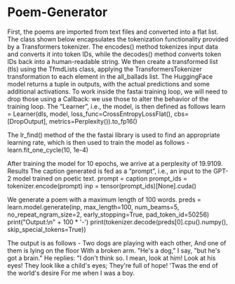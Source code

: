 # Poem-Generator

First, the poems are imported from text files and converted into a flat list. 
The class shown below encapsulates the tokenization functionality provided by a Transformers tokenizer. The encodes() method tokenizes input data and converts it into token IDs, while the decodes() method converts token IDs back into a human-readable string.
We then create a transformed list (tls) using the TfmdLists class, applying the TransformersTokenizer transformation to each element in the all_ballads list. 
The HuggingFace model returns a tuple in outputs, with the actual predictions and some additional activations. To work inside the fastai training loop, we will need to drop those using a Callback: we use those to alter the behavior of the training loop.
The “Learner”, i.e., the model, is then defined as follows
learn = Learner(dls, model, loss_func=CrossEntropyLossFlat(), cbs=[DropOutput], metrics=Perplexity()).to_fp16()

The lr_find() method of the the fastai library is used to find an appropriate learning rate, which is then used to train the model as follows - 
learn.fit_one_cycle(10, 1e-4)

After training the model for 10 epochs, we arrive at a perplexity of 19.9109. 
Results
The caption generated is fed as a “prompt”, i.e., an input to the GPT-2 model trained on poetic text.
prompt = caption 
prompt_ids = tokenizer.encode(prompt)
inp = tensor(prompt_ids)[None].cuda()

We generate a poem with a maximum length of 100 words. 
preds = learn.model.generate(inp, max_length=100, num_beams=5, no_repeat_ngram_size=2, early_stopping=True, pad_token_id=50256)
print("Output:\n" + 100 * '-')
print(tokenizer.decode(preds[0].cpu().numpy(), skip_special_tokens=True))

The output is as follows -
Two dogs are playing with each other, 
And one of them is lying on the floor 
With a broken arm. 
"He's a dog," I say, "but he's got a brain." 
He replies: "I don't think so. I mean, look at him! Look at his eyes! They look like a child's eyes; They're full of hope! 'Twas the end of the world's desire 
For me when I was a boy.

